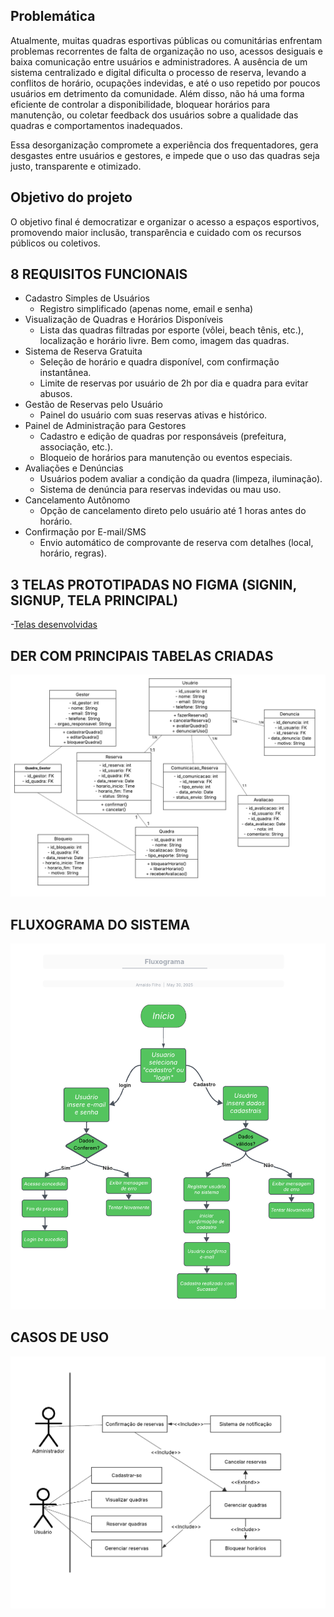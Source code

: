 ## Problemática

Atualmente, muitas quadras esportivas públicas ou comunitárias enfrentam problemas recorrentes de falta de organização no uso, acessos desiguais e baixa comunicação entre usuários e administradores. A ausência de um sistema centralizado e digital dificulta o processo de reserva, levando a conflitos de horário, ocupações indevidas, e até o uso repetido por poucos usuários em detrimento da comunidade. Além disso, não há uma forma eficiente de controlar a disponibilidade, bloquear horários para manutenção, ou coletar feedback dos usuários sobre a qualidade das quadras e comportamentos inadequados.

Essa desorganização compromete a experiência dos frequentadores, gera desgastes entre usuários e gestores, e impede que o uso das quadras seja justo, transparente e otimizado.

## Objetivo do projeto

O objetivo final é democratizar e organizar o acesso a espaços esportivos, promovendo maior inclusão, transparência e cuidado com os recursos públicos ou coletivos.

## 8 REQUISITOS FUNCIONAIS
- Cadastro Simples de Usuários
  - Registro simplificado (apenas nome, email e senha)
- Visualização de Quadras e Horários Disponíveis
  - Lista das quadras filtradas por esporte (vôlei, beach tênis, etc.), localização e horário livre. Bem como, imagem das quadras.
- Sistema de Reserva Gratuita
  - Seleção de horário e quadra disponível, com confirmação instantânea.
  - Limite de reservas por usuário de 2h por dia e quadra para evitar abusos.
- Gestão de Reservas pelo Usuário
  - Painel do usuário com suas reservas ativas e histórico.
- Painel de Administração para Gestores
  - Cadastro e edição de quadras por responsáveis (prefeitura, associação, etc.).
  - Bloqueio de horários para manutenção ou eventos especiais.
- Avaliações e Denúncias
  - Usuários podem avaliar a condição da quadra (limpeza, iluminação).
  - Sistema de denúncia para reservas indevidas ou mau uso.
- Cancelamento Autônomo
  - Opção de cancelamento direto pelo usuário até 1 horas antes do horário.
- Confirmação por E-mail/SMS
  - Envio automático de comprovante de reserva com detalhes (local, horário, regras).

## 3 TELAS PROTOTIPADAS NO FIGMA (SIGNIN, SIGNUP, TELA PRINCIPAL)
-[Telas desenvolvidas](https://www.figma.com/file/OXTSbj3H4YIdDJvgfaNx1d?node-id=0:1&locale=en&type=design)
## DER COM PRINCIPAIS TABELAS CRIADAS
  
![Diagrama Entidade_Relacionamento](der.png)

## FLUXOGRAMA DO SISTEMA

![Fluxograma](fluxograma.png)

## CASOS DE USO

![Casos de uso](useCase.png)
